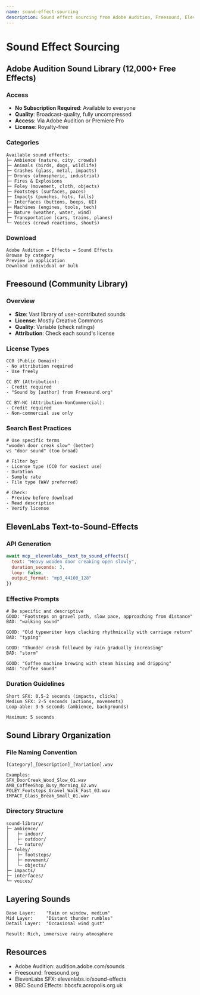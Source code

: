 ```yaml
---
name: sound-effect-sourcing
description: Sound effect sourcing from Adobe Audition, Freesound, ElevenLabs text-to-sound-effects, and audio library management for professional productions. Use when adding sound effects, building audio libraries, or creating immersive soundscapes.
---
```


# Sound Effect Sourcing

## Adobe Audition Sound Library (12,000+ Free Effects)

### Access

- **No Subscription Required**: Available to everyone
- **Quality**: Broadcast-quality, fully uncompressed
- **Access**: Via Adobe Audition or Premiere Pro
- **License**: Royalty-free

### Categories

```
Available sound effects:
├─ Ambience (nature, city, crowds)
├─ Animals (birds, dogs, wildlife)
├─ Crashes (glass, metal, impacts)
├─ Drones (atmospheric, industrial)
├─ Fires & Explosions
├─ Foley (movement, cloth, objects)
├─ Footsteps (surfaces, paces)
├─ Impacts (punches, hits, falls)
├─ Interfaces (buttons, beeps, UI)
├─ Machines (engines, tools, tech)
├─ Nature (weather, water, wind)
├─ Transportation (cars, trains, planes)
└─ Voices (crowd reactions, shouts)
```

### Download

```
Adobe Audition → Effects → Sound Effects
Browse by category
Preview in application
Download individual or bulk
```

## Freesound (Community Library)

### Overview

- **Size**: Vast library of user-contributed sounds
- **License**: Mostly Creative Commons
- **Quality**: Variable (check ratings)
- **Attribution**: Check each sound's license

### License Types

```
CC0 (Public Domain):
- No attribution required
- Use freely

CC BY (Attribution):
- Credit required
- "Sound by [author] from Freesound.org"

CC BY-NC (Attribution-NonCommercial):
- Credit required
- Non-commercial use only
```

### Search Best Practices

```
# Use specific terms
"wooden door creak slow" (better)
vs "door sound" (too broad)

# Filter by:
- License type (CC0 for easiest use)
- Duration
- Sample rate
- File type (WAV preferred)

# Check:
- Preview before download
- Read description
- Verify license
```

## ElevenLabs Text-to-Sound-Effects

### API Generation

```javascript
await mcp__elevenlabs__text_to_sound_effects({
  text: "Heavy wooden door creaking open slowly",
  duration_seconds: 3,
  loop: false,
  output_format: "mp3_44100_128"
})
```

### Effective Prompts

```
# Be specific and descriptive
GOOD: "Footsteps on gravel path, slow pace, approaching from distance"
BAD: "walking sound"

GOOD: "Old typewriter keys clacking rhythmically with carriage return"
BAD: "typing"

GOOD: "Thunder crash followed by rain gradually increasing"
BAD: "storm"

GOOD: "Coffee machine brewing with steam hissing and dripping"
BAD: "coffee sound"
```

### Duration Guidelines

```
Short SFX: 0.5-2 seconds (impacts, clicks)
Medium SFX: 2-5 seconds (actions, movements)
Loop-able: 3-5 seconds (ambience, backgrounds)

Maximum: 5 seconds
```

## Sound Library Organization

### File Naming Convention

```
[Category]_[Description]_[Variation].wav

Examples:
SFX_DoorCreak_Wood_Slow_01.wav
AMB_CoffeeShop_Busy_Morning_02.wav
FOLEY_Footsteps_Gravel_Walk_Fast_03.wav
IMPACT_Glass_Break_Small_01.wav
```

### Directory Structure

```
sound-library/
├─ ambience/
│   ├─ indoor/
│   ├─ outdoor/
│   └─ nature/
├─ foley/
│   ├─ footsteps/
│   ├─ movement/
│   └─ objects/
├─ impacts/
├─ interfaces/
└─ voices/
```

## Layering Sounds

```
Base Layer:    "Rain on window, medium"
Mid Layer:     "Distant thunder rumbles"
Detail Layer:  "Occasional wind gust"

Result: Rich, immersive rainy atmosphere
```

## Resources

- Adobe Audition: audition.adobe.com/sounds
- Freesound: freesound.org
- ElevenLabs SFX: elevenlabs.io/sound-effects
- BBC Sound Effects: bbcsfx.acropolis.org.uk
